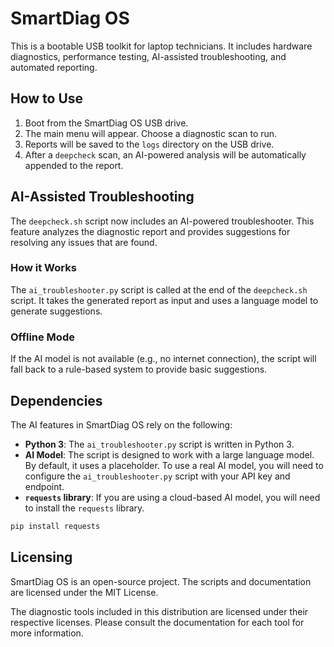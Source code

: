 # SmartDiag OS

This is a bootable USB toolkit for laptop technicians. It includes hardware diagnostics, performance testing, AI-assisted troubleshooting, and automated reporting.

## How to Use

1.  Boot from the SmartDiag OS USB drive.
2.  The main menu will appear. Choose a diagnostic scan to run.
3.  Reports will be saved to the `logs` directory on the USB drive.
4.  After a `deepcheck` scan, an AI-powered analysis will be automatically appended to the report.

## AI-Assisted Troubleshooting

The `deepcheck.sh` script now includes an AI-powered troubleshooter. This feature analyzes the diagnostic report and provides suggestions for resolving any issues that are found.

### How it Works

The `ai_troubleshooter.py` script is called at the end of the `deepcheck.sh` script. It takes the generated report as input and uses a language model to generate suggestions.

### Offline Mode

If the AI model is not available (e.g., no internet connection), the script will fall back to a rule-based system to provide basic suggestions.

## Dependencies

The AI features in SmartDiag OS rely on the following:

*   **Python 3**: The `ai_troubleshooter.py` script is written in Python 3.
*   **AI Model**: The script is designed to work with a large language model. By default, it uses a placeholder. To use a real AI model, you will need to configure the `ai_troubleshooter.py` script with your API key and endpoint.
*   **`requests` library**: If you are using a cloud-based AI model, you will need to install the `requests` library.

```bash
pip install requests
```

## Licensing

SmartDiag OS is an open-source project. The scripts and documentation are licensed under the MIT License.

The diagnostic tools included in this distribution are licensed under their respective licenses. Please consult the documentation for each tool for more information.
